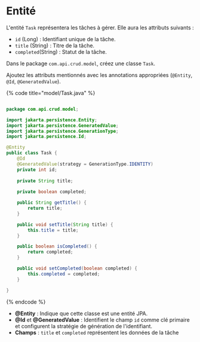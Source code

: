 # Entité

L'entité `Task` représentera les tâches à gérer. Elle aura les attributs suivants :

* `id` (Long) : Identifiant unique de la tâche.
* `title` (String) : Titre de la tâche.
* `completed`(String) : Statut de la tâche.

Dans le package `com.api.crud.model`, créez une classe `Task`.

Ajoutez les attributs mentionnés avec les annotations appropriées (`@Entity`, `@Id`, `@GeneratedValue`).

{% code title="model/Task.java" %}
```java

package com.api.crud.model;

import jakarta.persistence.Entity;
import jakarta.persistence.GeneratedValue;
import jakarta.persistence.GenerationType;
import jakarta.persistence.Id;

@Entity
public class Task {
    @Id
    @GeneratedValue(strategy = GenerationType.IDENTITY)
    private int id;
	
    private String title;
	
    private boolean completed;

	public String getTitle() {
		return title;
	}

	public void setTitle(String title) {
		this.title = title;
	}

	public boolean isCompleted() {
		return completed;
	}

	public void setCompleted(boolean completed) {
		this.completed = completed;
	}

}
```
{% endcode %}

* **@Entity** : Indique que cette classe est une entité JPA.
* **@Id** et **@GeneratedValue** : Identifient le champ `id` comme clé primaire et configurent la stratégie de génération de l'identifiant.
* **Champs** : `title` et `completed` représentent les données de la tâche

